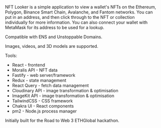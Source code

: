 NFT Looker is a simple application to view a wallet's NFTs on the Ethereum, Polygon, Binance Smart Chain, Avalanche, and Fantom networks. You can put in an address, and then click through to the NFT or collection individually for more information. You can also connect your wallet with MetaMask for its address to be used for a lookup.

Compatible with ENS and Unstoppable Domains.

Images, videos, and 3D models are supported.

Tools:

- React - frontend
- Moralis API - NFT data
- Fastify - web server/framework
- Redux - state management
- React Query - fetch data management
- Cloudinary API - image transformation & optimisation
- ImageKit API - image transformation & optimisation
- TailwindCSS - CSS framework
- Chakra UI - React components
- pm2 - Node.js process manager

Initially built for the Road to Web 3 ETHGlobal hackathon.
